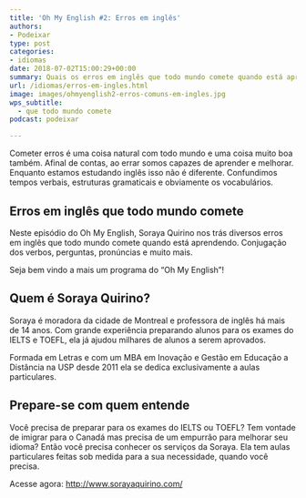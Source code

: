 ```yaml
---
title: 'Oh My English #2: Erros em inglês'
authors:
- Podeixar
type: post
categories:
- idiomas
date: 2018-07-02T15:00:29+00:00
summary: Quais os erros em inglês que todo mundo comete quando está aprendendo? A Conjugação dos verbos, as perguntas, pronúncias e muito mais.
url: /idiomas/erros-em-ingles.html
image: images/ohmyenglish2-erros-comuns-em-ingles.jpg
wps_subtitle:
  - que todo mundo comete
podcast: podeixar

---
```

Cometer erros é uma coisa natural com todo mundo e uma coisa muito boa também. Afinal de contas, ao errar somos capazes de aprender e melhorar. Enquanto estamos estudando inglês isso não é diferente. Confundimos tempos verbais, estruturas gramaticais e obviamente os vocabulários.

## Erros em inglês que todo mundo comete

Neste episódio do Oh My English, Soraya Quirino nos trás diversos erros em inglês que todo mundo comete quando está aprendendo. Conjugação dos verbos, perguntas, pronúncias e muito mais.

Seja bem vindo a mais um programa do &#8220;Oh My English&#8221;!



## Quem é Soraya Quirino?

Soraya é moradora da cidade de Montreal e professora de inglês há mais de 14 anos. Com grande experiência preparando alunos para os exames do IELTS e TOEFL, ela já ajudou milhares de alunos a serem aprovados.​

Formada em Letras e com um MBA em Inovação e Gestão em Educação a Distância na USP desde 2011 ela se dedica exclusivamente a aulas particulares.

## Prepare-se com quem entende​

Você precisa de preparar para os exames do IELTS ou TOEFL? Tem vontade de imigrar para o Canadá mas precisa de um empurrão para melhorar seu idioma? Então você precisa conhecer os serviços da Soraya. Ela tem aulas particulares feitas sob medida para a sua necessidade, quando você precisa.

Acesse agora: <http://www.sorayaquirino.com/>